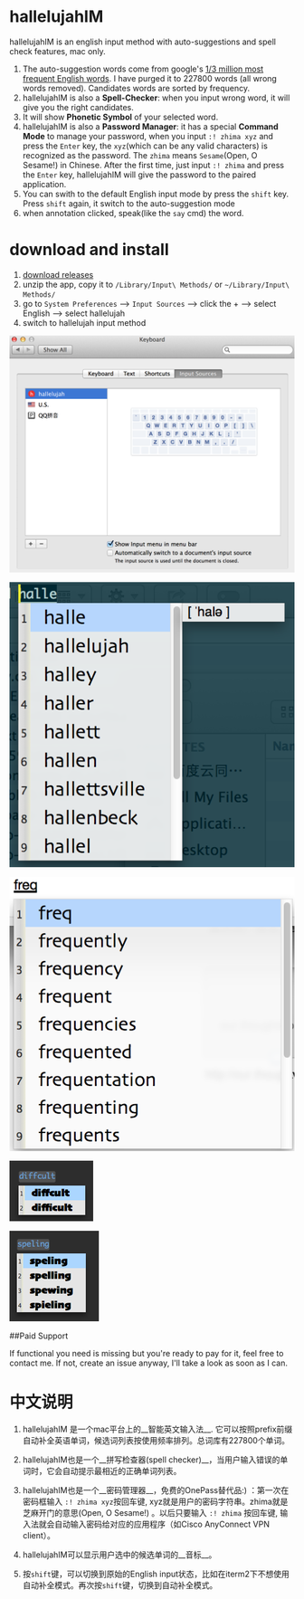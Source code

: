hallelujahIM
============

hallelujahIM is  an english input method with auto-suggestions and spell check features, mac only.

1. The auto-suggestion words come from google's  [1/3 million most frequent English words](http://norvig.com/ngrams/count_1w.txt). I have purged it to 227800 words (all wrong words removed). Candidates words are sorted by frequency.
2. hallelujahIM is also a __Spell-Checker__: when you input wrong word, it will give you the right candidates.
3. It will show __Phonetic Symbol__ of your selected word.
4. hallelujahIM is also a __Password Manager__: it has a special __Command Mode__ to manage your password, when you input `:! zhima xyz` and press the `Enter` key, the `xyz`(which can be any valid characters) is recognized as the password. The `zhima` means `Sesame`(Open, O Sesame!) in Chinese. After the first time, just input `:! zhima` and press the `Enter` key, hallelujahIM will give the password to the paired application.
5. You can swith to the default English input mode by press the `shift` key. Press `shift` again, it switch to the auto-suggestion mode
6. when annotation clicked, speak(like the `say` cmd) the word.

download and install
======
1. [download releases](https://github.com/dongyuwei/hallelujahIM/releases)
2. unzip the app, copy it to `/Library/Input\ Methods/` or `~/Library/Input\ Methods/`
3. go to `System Preferences` --> `Input Sources` --> click the + --> select English --> select hallelujah
4. switch to hallelujah input method

![setup](https://github.com/dongyuwei/NumberInput_IMKit_Sample/blob/master/object-c/hallelujahIM/snapshots/setup.png?raw=true)


![auto-suggestion](https://github.com/dongyuwei/NumberInput_IMKit_Sample/blob/master/object-c/hallelujahIM/snapshots/auto-suggestion-2.png?raw=true)

![sort-by-frequency](https://github.com/dongyuwei/NumberInput_IMKit_Sample/blob/master/object-c/hallelujahIM/snapshots/sort-by-frequency-2.png?raw=true)

![spell-check](https://github.com/dongyuwei/NumberInput_IMKit_Sample/blob/master/object-c/hallelujahIM/snapshots/spell-check-1.png?raw=true)

![spell-check-2](https://github.com/dongyuwei/NumberInput_IMKit_Sample/blob/master/object-c/hallelujahIM/snapshots/spell-check-2.png?raw=true)


##Paid Support

If functional you need is missing but you're ready to pay for it, feel free to contact me. If not, create an issue anyway, I'll take a look as soon as I can.

中文说明
=======
1. hallelujahIM 是一个mac平台上的__智能英文输入法__. 它可以按照prefix前缀自动补全英语单词，候选词列表按使用频率排列。总词库有227800个单词。

2. hallelujahIM也是一个__拼写检查器(spell checker)__，当用户输入错误的单词时，它会自动提示最相近的正确单词列表。

3. hallelujahIM也是一个__密码管理器__，免费的OnePass替代品:) ：第一次在密码框输入 `:! zhima xyz`按回车键, xyz就是用户的密码字符串。zhima就是芝麻开门的意思(Open, O Sesame!) 。以后只要输入 `:! zhima` 按回车键, 输入法就会自动输入密码给对应的应用程序（如Cisco AnyConnect VPN client）。

4. hallelujahIM可以显示用户选中的候选单词的__音标__。

5. 按`shift`键，可以切换到原始的English input状态，比如在iterm2下不想使用自动补全模式。再次按`shift`键，切换到自动补全模式。
